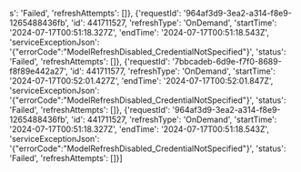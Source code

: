 s': 'Failed', 'refreshAttempts': []}, {'requestId': '964af3d9-3ea2-a314-f8e9-1265488436fb', 'id': 441711527, 'refreshType': 'OnDemand', 'startTime': '2024-07-17T00:51:18.327Z', 'endTime': '2024-07-17T00:51:18.543Z', 'serviceExceptionJson': '{"errorCode":"ModelRefreshDisabled_CredentialNotSpecified"}', 'status': 'Failed', 'refreshAttempts': []}, {'requestId': '7bbcadeb-6d9e-f7f0-8689-f8f89e442a27', 'id': 441711577, 'refreshType': 'OnDemand', 'startTime': '2024-07-17T00:52:01.427Z', 'endTime': '2024-07-17T00:52:01.847Z', 'serviceExceptionJson': '{"errorCode":"ModelRefreshDisabled_CredentialNotSpecified"}', 'status': 'Failed', 'refreshAttempts': []}, {'requestId': '964af3d9-3ea2-a314-f8e9-1265488436fb', 'id': 441711527, 'refreshType': 'OnDemand', 'startTime': '2024-07-17T00:51:18.327Z', 'endTime': '2024-07-17T00:51:18.543Z', 'serviceExceptionJson': '{"errorCode":"ModelRefreshDisabled_CredentialNotSpecified"}', 'status': 'Failed', 'refreshAttempts': []}]
